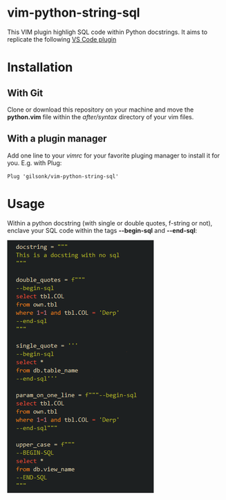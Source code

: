 # vim-python-string-sql
This VIM plugin highligh SQL code within Python docstrings.
It aims to replicate the following [VS Code plugin](https://marketplace.visualstudio.com/items?itemName=ptweir.python-string-sql)

# Installation
## With Git
Clone or download this repository on your machine and move the **python.vim** file within the *after/syntax* directory of your vim files.

## With a plugin manager
Add one line to your *vimrc* for your favorite pluging manager to install it for you.
E.g. with Plug:
```vim
Plug 'gilsonk/vim-python-string-sql'
```

# Usage
Within a python docstring (with single or double quotes, f-string or not), enclave your SQL code within the tags **--begin-sql** and **--end-sql**:

![vim-python-string-sql](syntax_example.png)

